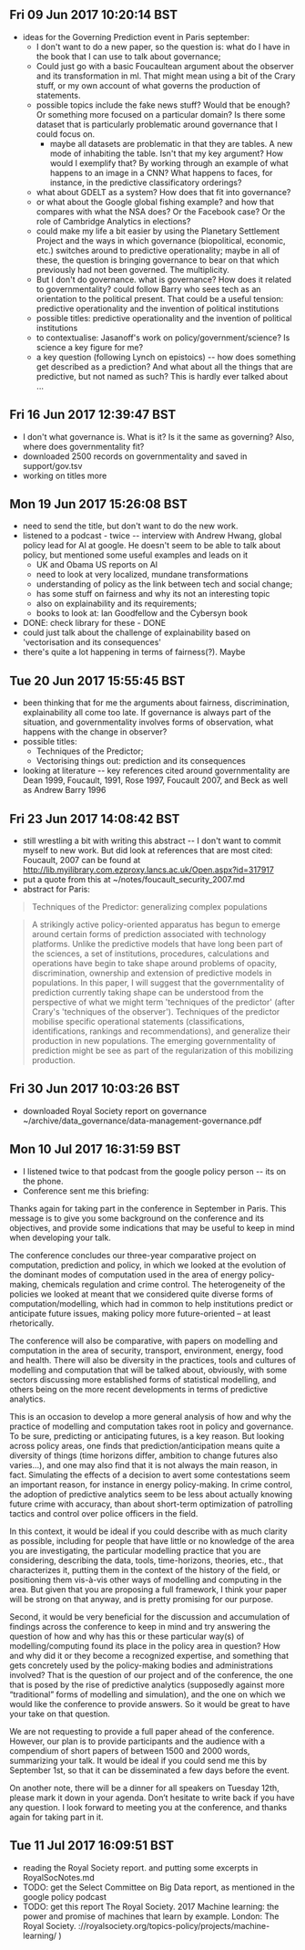 
## Fri 09 Jun 2017 10:20:14 BST
- ideas for the Governing Prediction event in Paris september:
     - I don't want to do a new paper, so the question is: what do I have in the book that I can use to talk about governance;
     - Could just go with a basic Foucaultean argument about the observer and its transformation in ml.  That might mean using a bit of the Crary stuff, or my own account of what governs the production of statements. 
    - possible topics include the fake news stuff? Would that be enough? Or something more focused on a particular domain? Is there some dataset that is particularly problematic around governance that I could focus on. 
        - maybe all datasets are problematic in that they are tables. A new mode of inhabiting the table. Isn't that my key argument? How would I exemplify that? By working through an example of what happens to an image in a CNN? What happens to faces, for instance, in the predictive classificatory orderings?  
     - what about GDELT as a system? How does that fit into governance?  
     - or what about the Google global fishing example? and how that compares with what the NSA does? Or the Facebook case? Or the role of Cambridge Analytics in elections? 
     - could make my life a bit easier by using the Planetary Settlement Project and the ways in which governance (biopolitical, economic, etc.) switches around to predictive operationality; maybe in all of these, the question is bringing governance to bear on that which previously had not been governed. The multiplicity. 
     - But I don't do governance. what is governance? How does it related to governmentality?  could follow Barry who sees tech as an orientation to the political present. That could be a useful tension: predictive operationality and the invention of political institutions  
     - possible titles: predictive operationality and the invention of political institutions
     - to contextualise: Jasanoff's work on policy/government/science? Is science a key figure for me?
     - a key question (following Lynch on epistoics) -- how does something get described as a prediction? And what about all the things that are predictive, but not named as such? This is hardly ever talked about ...   

## Fri 16 Jun 2017 12:39:47 BST
- I don't what governance is. What is it? Is it the same as governing? Also, where does governmentality fit? 
- downloaded 2500 records on governmentality and saved in support/gov.tsv 
- working on titles more

## Mon 19 Jun 2017 15:26:08 BST
- need to send the title, but don't want to do the new work.
- listened to a podcast - twice -- interview with Andrew Hwang, global policy lead for AI at google. He doesn't seem to be able to talk about policy, but mentioned some useful examples and leads on it
    - UK and Obama US reports on AI
    - need to look at very localized, mundane transformations
    - understanding of policy as the link between tech and social change; 
    - has some stuff on fairness and why its not an interesting topic
    - also on explainability and its requirements; 
    - books to look at: Ian Goodfellow and the Cybersyn book 
- DONE: check library for these - DONE
- could just talk about the challenge of explainability based on 'vectorisation and its consequences' 
- there's quite a lot happening in terms of fairness(?). Maybe

## Tue 20 Jun 2017 15:55:45 BST
- been thinking that for me the arguments about fairness, discrimination, explainability all come too late. If governance is always part of the situation, and governmentality involves forms of observation, what happens with the change in observer?  
- possible titles:
    - Techniques of the Predictor;
    - Vectorising things out: prediction and its consequences
- looking at literature -- key references cited around governmentality are Dean 1999, Foucault, 1991, Rose 1997, Foucault 2007, and Beck as well as Andrew Barry 1996 

## Fri 23 Jun 2017 14:08:42 BST
- still wrestling a bit with writing this abstract -- I don't want to commit myself to new work. But did look at references that are most cited: Foucault, 2007 can be found at http://lib.myilibrary.com.ezproxy.lancs.ac.uk/Open.aspx?id=317917
- put a quote from this at ~/notes/foucault_security_2007.md
- abstract for Paris:

> Techniques of the Predictor: generalizing complex populations

> A strikingly active policy-oriented apparatus has begun to emerge around certain forms of prediction associated with technology platforms. Unlike the predictive models that have long been part of the sciences, a set of institutions, procedures, calculations and operations have begin to take shape around problems of opacity, discrimination,  ownership and extension of predictive models in populations. In this paper, I will suggest that the governmentality of prediction currently taking shape can be understood from the perspective of what we might term 'techniques of the predictor' (after Crary's 'techniques of the observer').  Techniques of the predictor mobilise specific operational statements (classifications, identifications, rankings and recommendations), and generalize their production in new populations. The emerging governmentality of prediction might be see as part of the regularization of this mobilizing production.          

## Fri 30 Jun 2017 10:03:26 BST
- downloaded Royal Society report on governance ~/archive/data_governance/data-management-governance.pdf

## Mon 10 Jul 2017 16:31:59 BST

- I listened twice to that podcast from the google policy person -- its on the phone. 
- Conference sent me this briefing:

Thanks again for taking part in the conference in September in Paris. This message is to give you some background on the conference and its objectives, and provide some indications that may be useful to keep in mind when developing your talk.

The conference concludes our three-year comparative project on computation, prediction and policy, in which we looked at the evolution of the dominant modes of computation used in the area of energy policy-making, chemicals regulation and crime control. The heterogeneity of the policies we looked at meant that we considered quite diverse forms of computation/modelling, which had in common to help institutions predict or anticipate future issues, making policy more future-oriented – at least rhetorically.

The conference will also be comparative, with papers on modelling and computation in the area of security, transport, environment, energy, food and health. There will also be diversity in the practices, tools and cultures of modelling and computation that will be talked about, obviously, with some sectors discussing more established forms of statistical modelling, and others being on the more recent developments in terms of predictive analytics.

This is an occasion to develop a more general analysis of how and why the practice of modelling and computation takes root in policy and governance. To be sure, predicting or anticipating futures, is a key reason. But looking across policy areas, one finds that prediction/anticipation means quite a diversity of things (time horizons differ, ambition to change futures also varies…), and one may also find that it is not always the main reason, in fact. Simulating the effects of a decision to avert some contestations seem an important reason, for instance in energy policy-making. In crime control, the adoption of predictive analytics seem to be less about actually knowing future crime with accuracy, than about short-term optimization of patrolling tactics and control over police officers in the field.

In this context, it would be ideal if you could describe with as much clarity as possible, including for people that have little or no knowledge of the area you are investigating, the particular modelling practice that you are considering, describing the data, tools, time-horizons, theories, etc., that characterizes it, putting them in the context of the history of the field, or positioning them vis-à-vis other ways of modelling and computing in the area. But given that you are proposing a full framework, I think your paper will be strong on that anyway, and is pretty promising for our purpose.    

Second, it would be very beneficial for the discussion and accumulation of findings across the conference to keep in mind and try answering the question of how and why has this or these particular way(s) of modelling/computing found its place in the policy area in question? How and why did it or they become a recognized expertise, and something that gets concretely used by the policy-making bodies and administrations involved? That is the question of our project and of the conference, the one that is posed by the rise of predictive analytics (supposedly against more “traditional” forms of modelling and simulation), and the one on which we would like the conference to provide answers. So it would be great to have your take on that question.

We are not requesting to provide a full paper ahead of the conference. However, our plan is to provide participants and the audience with a compendium of short papers of between 1500 and 2000 words, summarizing your talk. It would be ideal if you could send me this by September 1st, so that it can be disseminated a few days before the event.

On another note, there will be a dinner for all speakers on Tuesday 12th, please mark it down in your agenda.
Don’t hesitate to write back if you have any question. I look forward to meeting you at the conference, and thanks again for taking part in it.

## Tue 11 Jul 2017 16:09:51 BST
- reading the Royal Society report.  and putting some excerpts in RoyalSocNotes.md
- TODO: get the Select Committee on Big Data report, as mentioned in the google policy podcast
- TODO: get this report The Royal Society. 2017 Machine learning: the power and promise of machines that learn by example. London: The Royal Society. ://royalsociety.org/topics-policy/projects/machine-learning/
)
